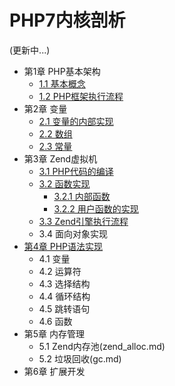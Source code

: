 # PHP7内核剖析

(更新中...)

* 第1章 PHP基本架构
   * [1.1 基本概念](base_introduction.md)
   * [1.2 PHP框架执行流程](base_process.md)
* 第2章 变量
   * [2.1 变量的内部实现](zval.md)
   * [2.2 数组](zend_ht.md)
   * [2.3 常量](var_common.md)
* 第3章 Zend虚拟机
   * [3.1 PHP代码的编译](zend_compile.md)
   * [3.2 函数实现](function_implement.md)
      * [3.2.1 内部函数](function_implement.md)
      * [3.2.2 用户函数的实现](function_implement.md#用户自定义函数的实现)
   * [3.3 Zend引擎执行流程](zend_executor.md)
   * 3.4 面向对象实现
* [第4章 PHP语法实现](php_language.md)
   * 4.1 变量
   * 4.2 运算符
   * 4.3 选择结构
   * 4.4 循环结构
   * 4.5 跳转语句
   * 4.6 函数
* 第5章 内存管理
   * 5.1 Zend内存池(zend_alloc.md)
   * 5.2 垃圾回收(gc.md)
* 第6章 扩展开发

